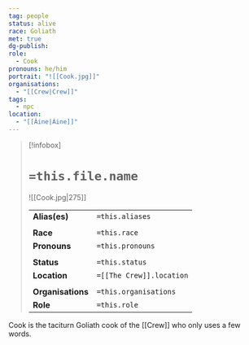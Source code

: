 ```yaml
---
tag: people
status: alive
race: Goliath
met: true
dg-publish: 
role:
  - Cook
pronouns: he/him
portrait: "![[Cook.jpg]]"
organisations:
  - "[[Crew|Crew]]"
tags:
  - npc
location:
  - "[[Áine|Áine]]"
---
```


> [!infobox] 
> 
> # `=this.file.name`
> ![[Cook.jpg|275]]
> 
> | | |
> | --- | --- |
> | **Alias(es)** | `=this.aliases` |
> | | | 
> | **Race** | `=this.race` |
> | **Pronouns** | `=this.pronouns` |
> | | | 
> | **Status** | `=this.status` | 
> | **Location** | `=[[The Crew]].location` |
> | | | 
> | **Organisations** | `=this.organisations` |
> | **Role** | `=this.role` |

Cook is the taciturn Goliath cook of the [[Crew]] who only uses a few words.